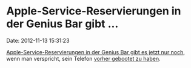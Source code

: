 Apple-Service-Reservierungen in der Genius Bar gibt \...
========================================================

Date: 2012-11-13 15:31:23

[Apple-Service-Reservierungen in der Genius Bar gibt es jetzt nur
noch](http://www.tuaw.com/2012/11/12/apple-now-asking-potential-genius-bar-customers-to-reboot-iphone/),
wenn man verspricht, sein Telefon [vorher gebootet zu
haben](http://www.youtube.com/watch?v=p85xwZ_OLX0).
